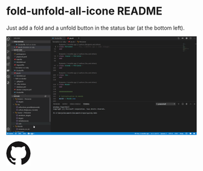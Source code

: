 # fold-unfold-all-icone README
Just add a fold and a unfold button in the status bar (at the bottom left).

![preview fold / unfold icone](preview.gif)

[![button](GitHub-Mark-64px.png)](https://github.com/Benjioe/vscode-fold-unfold-all-icone)